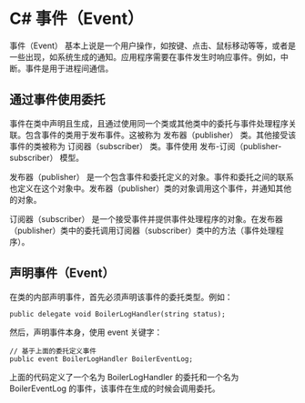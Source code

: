 # C# 事件（Event）

事件（Event） 基本上说是一个用户操作，如按键、点击、鼠标移动等等，或者是一些出现，如系统生成的通知。应用程序需要在事件发生时响应事件。例如，中断。事件是用于进程间通信。

## 通过事件使用委托

事件在类中声明且生成，且通过使用同一个类或其他类中的委托与事件处理程序关联。包含事件的类用于发布事件。这被称为 发布器（publisher） 类。其他接受该事件的类被称为 订阅器（subscriber） 类。事件使用 发布-订阅（publisher-subscriber） 模型。

发布器（publisher） 是一个包含事件和委托定义的对象。事件和委托之间的联系也定义在这个对象中。发布器（publisher）类的对象调用这个事件，并通知其他的对象。

订阅器（subscriber） 是一个接受事件并提供事件处理程序的对象。在发布器（publisher）类中的委托调用订阅器（subscriber）类中的方法（事件处理程序）。

## 声明事件（Event）

在类的内部声明事件，首先必须声明该事件的委托类型。例如：

`public delegate void BoilerLogHandler(string status);`

然后，声明事件本身，使用 event 关键字：

```CSharp
// 基于上面的委托定义事件
public event BoilerLogHandler BoilerEventLog;
```

上面的代码定义了一个名为 BoilerLogHandler 的委托和一个名为 BoilerEventLog 的事件，该事件在生成的时候会调用委托。

